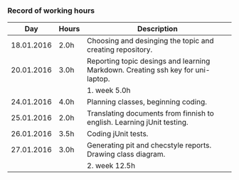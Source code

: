 ### Record of working hours
Day | Hours | Description
--------------- | ----- | ------
18.01.2016 | 2.0h | Choosing and desinging the topic and creating repository.
20.01.2016 | 3.0h | Reporting topic desings and learning Markdown. Creating ssh key for uni-laptop.
           |      | 1. week 5.0h
24.01.2016 | 4.0h | Planning classes, beginning coding.
25.01.2016 | 2.0h | Translating documents from finnish to english. Learning jUnit testing.
26.01.2016 | 3.5h | Coding jUnit tests.
27.01.2016 | 3.0h | Generating pit and checstyle reports. Drawing class diagram.
           |      | 2. week 12.5h
